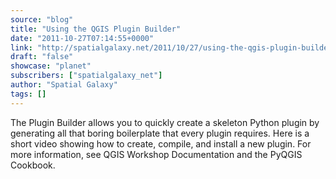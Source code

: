 ```yaml
---
source: "blog"
title: "Using the QGIS Plugin Builder"
date: "2011-10-27T07:14:55+0000"
link: "http://spatialgalaxy.net/2011/10/27/using-the-qgis-plugin-builder/"
draft: "false"
showcase: "planet"
subscribers: ["spatialgalaxy_net"]
author: "Spatial Galaxy"
tags: []
---
```


The Plugin Builder allows you to quickly create a skeleton Python plugin by generating all that boring boilerplate that every plugin requires.
Here is a short video showing how to create, compile, and install a new plugin.
 For more information, see QGIS Workshop Documentation and the PyQGIS Cookbook.
